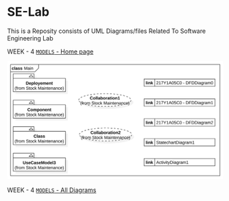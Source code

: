 # SE-Lab
This is a Reposity consists of UML Diagrams/files Related To Software Engineering Lab

WEEK - 4 [`MODELS` - Home page](https://srinu2003.github.io/SE-Lab/index.html)

![Main](Main.svg)

WEEK - 4 [`MODELS` - All Diagrams](https://srinu2003.github.io/SE-Lab/contents/diagrams.html)
